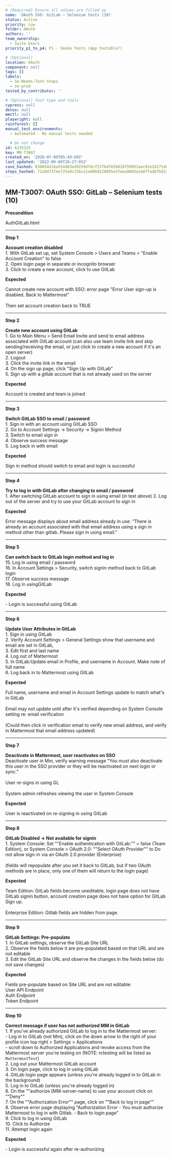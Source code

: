 ```yaml
---
# (Required) Ensure all values are filled up
name: 'OAuth SSO: GitLab – Selenium tests (10)'
status: Active
priority: Low
folder: OAuth
authors: ''
team_ownership:
  - Suite Users
priority_p1_to_p4: P1 - Smoke Tests (App testable?)

# (Optional)
location: OAuth
component: null
tags: []
labels:
  - Se-Needs-Test-Steps
  - se-prod
tested_by_contributor: ''

# (Optional) Test type and tools
cypress: null
detox: null
mmctl: null
playwright: null
rainforest: []
manual_test_environments:
  - Automated - No manual tests needed

  # Do not change
id: 6135325
key: MM-T3007
created_on: '2020-07-09T05:49:09Z'
last_updated: '2022-09-09T20:27:05Z'
case_hashed: 838054416a534483e49259dfdcf237bd7039d10f59051aec81e2d171de09d80df4d7f0f454cd42533100c437034f2fa6
steps_hashed: 71a9d73fee725a9c256ce1e08b9228895e37eea9003e2e8ffadbfb92a00c617ea10a93fd1c9e3d9d889e5704d2de6df3
---
```


<!-- (Auto-generated) Based on frontmatter's "key" and "name" -->

## MM-T3007: OAuth SSO: GitLab – Selenium tests (10)

**Precondition**

AuthGitLab.html

---

**Step 1**

**Account creation disabled**\
1\. With GitLab set up, set System Console > Users and Teams > "Enable Account Creation" to false\
2\. Open login page in separate or incognito browser\
3\. Click to create a new account, click to use GitLab

**Expected**

Cannot create new account with SSO: error page "Error User sign-up is disabled. Back to Mattermost"\
\
Then set account creation back to TRUE

---

**Step 2**

**Create new account using GitLab**\
1\. Go to Main Menu > Send Email Invite and send to email address associated with GitLab account (can also use team invite link and skip sending/receiving the email, or just click to create a new account if it's an open server)\
2\. Logout\
3\. Click the invite link in the email\
4\. On the sign up page, click "Sign Up with GitLab"\
5\. Sign up with a gitlab account that is not already used on the server

**Expected**

Account is created and team is joined

---

**Step 3**

**Switch GitLab SSO to email / password**\
1\. Sign in with an account using GitLab SSO\
2\. Go to Account Settings -> Security -> Signin Method\
3\. Switch to email sign in\
4\. Observe success message\
5\. Log back in with email

**Expected**

Sign in method should switch to email and login is successful

---

**Step 4**

**Try to log in with GitLab after changing to email / password**\
1\. After switching GitLab account to sign in using email (in test above) 2. Log out of the server and try to use your GitLab account to sign in

**Expected**

Error message displays about email address already in use: "There is already an account associated with that email address using a sign in method other than gitlab. Please sign in using email."

---

**Step 5**

**Can switch back to GitLab login method and log in**\
15\. Log in using email / password\
16\. In Account Settings > Security, switch signin method back to GitLab login\
17\. Observe success message\
18\. Log in usingGitLab

**Expected**

\- Login is successful using GitLab

---

**Step 6**

**Update User Attributes in GitLab**\
1\. Sign in using GitLab\
2\. Verify Account Settings > General Settings show that username and email are set in GitLab,\
3\. Edit first and last name\
4\. Log out of Mattermost\
5\. In GitLab:Update email in Profile, and username in Account. Make note of full name\
6\. Log back in to Mattermost using GitLab

**Expected**

Full name, username and email in Account Settings update to match what's in GitLab\
\
Email may not update until after it's verified depending on System Console setting re: email verification\
\
(Could then click in verification email to verify new email address, and verify in Mattermost that email address updated)

---

**Step 7**

**Deactivate in Mattermost, user reactivates on SSO**\
Deactivate user in Mm, verify warning message "You must also deactivate this user in the SSO provider or they will be reactivated on next login or sync."\
\
User re-signs in using GL\
\
System admin refreshes viewing the user in System Console

**Expected**

User is reactivated on re-signing in using GitLab

---

**Step 8**

**GitLab Disabled -> Not available for signin**\
1\. System Console: Set ""Enable authentication with GitLab:"" = false (Team Edition), or System Console > OAuth 2.0: ""Select OAuth Provider"" to Do not allow sign-in via an OAuth 2.0 provider (Enterprise)\
\
(fields will repopulate after you set it back to GitLab, but if two OAuth methods are in place, only one of them will return to the login page)

**Expected**

Team Edition: GitLab fields become uneditable, login page does not have GitLab signin button, account creation page does not have option for GitLab Sign up.\
\
Enterprise Edition: Gitlab fields are hidden from page.

---

**Step 9**

**GitLab Settings: Pre-populate**\
1\. In GitLab settings, observe the GitLab Site URL\
2\. Observe the fields below it are pre-populated based on that URL and are not editable\
3\. Edit the GitLab Site URL and observe the changes in the fields below (do not save changes)

**Expected**

Fields pre-populate based on Site URL and are not editable:\
User API Endpoint\
Auth Endpoint\
Token Endpoint

---

**Step 10**

**Correct message if user has not authorized MM in GitLab**\
1\. If you've already authorized GitLab to log in to the Mattermost server:\
\- Log in to GitLab (not Mm), click on the down arrow to the right of your profile icon top right > Settings > Applications\
\- scroll down to Authorized Applications and revoke access from the Mattermost server you're testing on (NOTE: rctesting will be listed as `MattermostTest`)\
2\. Log out your Mattermost GitLab account\
3\. On login page, click to log in using GitLab\
4\. GitLab login page appears (unless you're already logged in to GitLab in the background)\
5\. Log in to GitLab (unless you're already logged in)\
6\. On the ""authorize \[MM-server-name] to use your account click on ""Deny""\
7\. On the ""Authorization Error"" page, click on ""Back to log in page""\
8\. Observe error page displaying "Authorization Error - You must authorize Mattermost to log in with Gitlab. - Back to login page"\
9\. Click to log in using GitLab\
10\. Click to Authorize\
11\. Attempt login again

**Expected**

\- Login is successful again after re-authorizing
